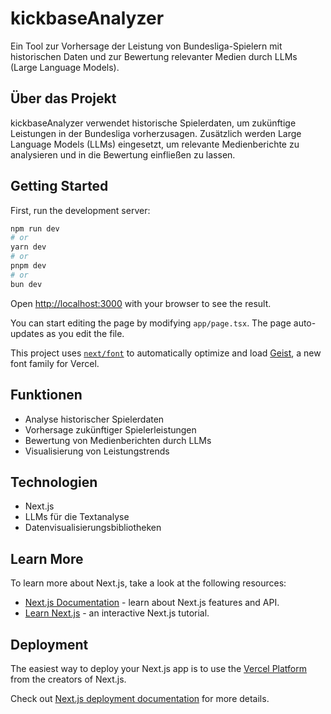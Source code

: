 # kickbaseAnalyzer

Ein Tool zur Vorhersage der Leistung von Bundesliga-Spielern mit historischen Daten und zur Bewertung relevanter Medien durch LLMs (Large Language Models).

## Über das Projekt

kickbaseAnalyzer verwendet historische Spielerdaten, um zukünftige Leistungen in der Bundesliga vorherzusagen. Zusätzlich werden Large Language Models (LLMs) eingesetzt, um relevante Medienberichte zu analysieren und in die Bewertung einfließen zu lassen.

## Getting Started

First, run the development server:

```bash
npm run dev
# or
yarn dev
# or
pnpm dev
# or
bun dev
```

Open [http://localhost:3000](http://localhost:3000) with your browser to see the result.

You can start editing the page by modifying `app/page.tsx`. The page auto-updates as you edit the file.

This project uses [`next/font`](https://nextjs.org/docs/app/building-your-application/optimizing/fonts) to automatically optimize and load [Geist](https://vercel.com/font), a new font family for Vercel.

## Funktionen

- Analyse historischer Spielerdaten
- Vorhersage zukünftiger Spielerleistungen
- Bewertung von Medienberichten durch LLMs
- Visualisierung von Leistungstrends

## Technologien

- Next.js
- LLMs für die Textanalyse
- Datenvisualisierungsbibliotheken

## Learn More

To learn more about Next.js, take a look at the following resources:

- [Next.js Documentation](https://nextjs.org/docs) - learn about Next.js features and API.
- [Learn Next.js](https://nextjs.org/learn) - an interactive Next.js tutorial.

## Deployment

The easiest way to deploy your Next.js app is to use the [Vercel Platform](https://vercel.com/new?utm_medium=default-template&filter=next.js&utm_source=create-next-app&utm_campaign=create-next-app-readme) from the creators of Next.js.

Check out [Next.js deployment documentation](https://nextjs.org/docs/app/building-your-application/deploying) for more details.
